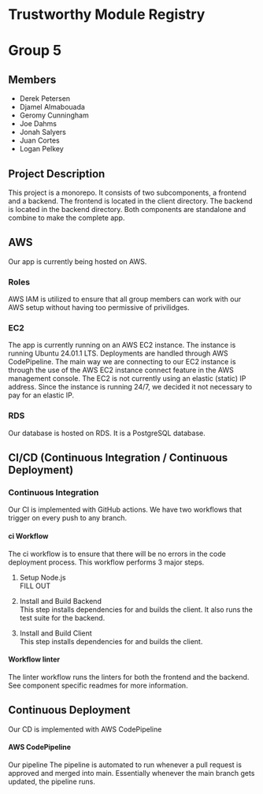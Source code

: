 # Trustworthy Module Registry
# Group 5

## Members
- Derek Petersen
- Djamel Almabouada
- Geromy Cunningham
- Joe Dahms
- Jonah Salyers
- Juan Cortes
- Logan Pelkey

## Project Description
This project is a monorepo. It consists of two subcomponents, a frontend and a backend. The frontend is located in the client directory. The
backend is located in the backend directory. Both components are standalone and combine to make the complete app.

## AWS
Our app is currently being hosted on AWS.

### Roles
AWS IAM is utilized to ensure that all group members can work with our AWS setup without having too permissive of privilidges.

### EC2
The app is currently running on an AWS EC2 instance. The instance is running Ubuntu 24.01.1 LTS. Deployments are handled through AWS CodePipeline. 
The main way we are connecting to our EC2 instance is through the use of the AWS EC2 instance connect feature in the AWS management console. The EC2 is not currently using an elastic (static) IP address.
Since the instance is running 24/7, we decided it not necessary to pay for an elastic IP.

### RDS
Our database is hosted on RDS. It is a PostgreSQL database.

## CI/CD (Continuous Integration / Continuous Deployment)

### Continuous Integration
Our CI is implemented with GitHub actions. We have two workflows that trigger on every push to any branch.

#### ci Workflow
The ci workflow is to ensure that there will be no errors in the code deployment process. This workflow performs 3 major steps.
1. Setup Node.js  
FILL OUT

2. Install and Build Backend  
This step installs dependencies for and builds the client. It also runs the test suite for the backend.

3. Install and Build Client  
This step installs dependencies for and builds the client.

#### Workflow linter
The linter workflow runs the linters for both the frontend and the backend. See component specific readmes for more information.

## Continuous Deployment
Our CD is implemented with AWS CodePipeline

#### AWS CodePipeline
Our pipeline The pipeline is automated to run whenever a pull request is approved and merged into main. Essentially whenever the main branch gets 
updated, the pipeline runs.

